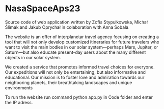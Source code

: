 # NasaSpaceAps23

Source code of web application written by Zofia Stypułkowska, Michał Ślimak and Jakub Oprychał in colaboration with Anna Sobala.

The website is an offer of interplanetar travel agency focusing on creating a tool that will not only develop customized itineraries for future travelers who want to visit the main bodies in our solar system—perhaps Mars, Jupiter, or Saturn—but also educate present-day users about the many different objects in our solar system. 

We created a service that promotes informed travel choices for everyone. Our expeditions will not only be entertaining, but also informative and educational. Our mission is to foster love and admiration towards our neighboring planets, their breathtaking landscapes and unique environments

To run the website run command python app.py in Code folder and enter the IP adress.
